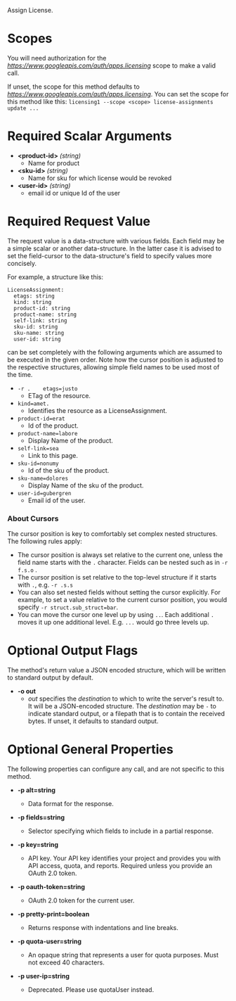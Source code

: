 Assign License.
# Scopes

You will need authorization for the *https://www.googleapis.com/auth/apps.licensing* scope to make a valid call.

If unset, the scope for this method defaults to *https://www.googleapis.com/auth/apps.licensing*.
You can set the scope for this method like this: `licensing1 --scope <scope> license-assignments update ...`
# Required Scalar Arguments
* **&lt;product-id&gt;** *(string)*
    - Name for product
* **&lt;sku-id&gt;** *(string)*
    - Name for sku for which license would be revoked
* **&lt;user-id&gt;** *(string)*
    - email id or unique Id of the user
# Required Request Value

The request value is a data-structure with various fields. Each field may be a simple scalar or another data-structure.
In the latter case it is advised to set the field-cursor to the data-structure's field to specify values more concisely.

For example, a structure like this:
```
LicenseAssignment:
  etags: string
  kind: string
  product-id: string
  product-name: string
  self-link: string
  sku-id: string
  sku-name: string
  user-id: string

```

can be set completely with the following arguments which are assumed to be executed in the given order. Note how the cursor position is adjusted to the respective structures, allowing simple field names to be used most of the time.

* `-r .    etags=justo`
    - ETag of the resource.
* `kind=amet.`
    - Identifies the resource as a LicenseAssignment.
* `product-id=erat`
    - Id of the product.
* `product-name=labore`
    - Display Name of the product.
* `self-link=sea`
    - Link to this page.
* `sku-id=nonumy`
    - Id of the sku of the product.
* `sku-name=dolores`
    - Display Name of the sku of the product.
* `user-id=gubergren`
    - Email id of the user.


### About Cursors

The cursor position is key to comfortably set complex nested structures. The following rules apply:

* The cursor position is always set relative to the current one, unless the field name starts with the `.` character. Fields can be nested such as in `-r f.s.o` .
* The cursor position is set relative to the top-level structure if it starts with `.`, e.g. `-r .s.s`
* You can also set nested fields without setting the cursor explicitly. For example, to set a value relative to the current cursor position, you would specify `-r struct.sub_struct=bar`.
* You can move the cursor one level up by using `..`. Each additional `.` moves it up one additional level. E.g. `...` would go three levels up.


# Optional Output Flags

The method's return value a JSON encoded structure, which will be written to standard output by default.

* **-o out**
    - *out* specifies the *destination* to which to write the server's result to.
      It will be a JSON-encoded structure.
      The *destination* may be `-` to indicate standard output, or a filepath that is to contain the received bytes.
      If unset, it defaults to standard output.
# Optional General Properties

The following properties can configure any call, and are not specific to this method.

* **-p alt=string**
    - Data format for the response.

* **-p fields=string**
    - Selector specifying which fields to include in a partial response.

* **-p key=string**
    - API key. Your API key identifies your project and provides you with API access, quota, and reports. Required unless you provide an OAuth 2.0 token.

* **-p oauth-token=string**
    - OAuth 2.0 token for the current user.

* **-p pretty-print=boolean**
    - Returns response with indentations and line breaks.

* **-p quota-user=string**
    - An opaque string that represents a user for quota purposes. Must not exceed 40 characters.

* **-p user-ip=string**
    - Deprecated. Please use quotaUser instead.
